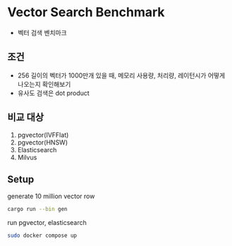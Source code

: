 # Vector Search Benchmark

- 벡터 검색 벤치마크

## 조건

- 256 길이의 벡터가 1000만개 있을 때, 메모리 사용량, 처리량, 레이턴시가 어떻게 나오는지 확인해보기
- 유사도 검색은 dot product

## 비교 대상

1. pgvector(IVFFlat)
2. pgvector(HNSW)
3. Elasticsearch
4. Milvus

## Setup

generate 10 million vector row

```bash
cargo run --bin gen
```

run pgvector, elasticsearch

```bash
sudo docker compose up
```
